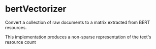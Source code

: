 # bertVectorizer

Convert a collection of raw documents to a matrix extracted from BERT resources. 

This implementation produces a non-sparse representation of the text's resource count
